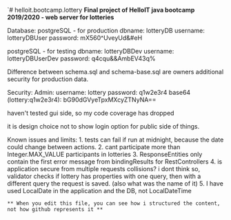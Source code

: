 `# helloit.bootcamp.lottery
**Final project of HelloIT java bootcamp 2019/2020 - web server for lotteries**

Database:
postgreSQL - for production
    dbname:         lotteryDB
    username:       lotteryDBUser
    password:       mX560^UveyUd&#eH

postgreSQL - for testing
    dbname:         lotteryDBDev
    username:       lotteryDBUserDev
    password:       q4cqu&&AmbEV43q%

Difference between schema.sql and schema-base.sql are owners
    additional security for production data.

Security:
    Admin:
        username: lottery
        password: q1w2e3r4
        base64 (lottery:q1w2e3r4): bG90dGVyeTpxMXcyZTNyNA==
        
haven't tested gui side, so my code coverage has dropped

it is design choice not to show login option for public side of things. 
    
Known issues and limits:
    1. tests can fail if run at midnight, because the date could change between actions.
    2. cant participate more than Integer.MAX_VALUE participants in lotteries
    3. ResponseEntities only contain the first error message from bindingResults for RestControllers
    4. is application secure from multiple requests collisions?
        i dont think so, validator checks if lottery has properties with one query, then with a different query the request is saved. (also what was the name of it)
    5. I have used LocalDate in the application and the DB, not LocalDateTime
    
    
    ** When you edit this file, you can see how i structured the content, not how github represents it **
